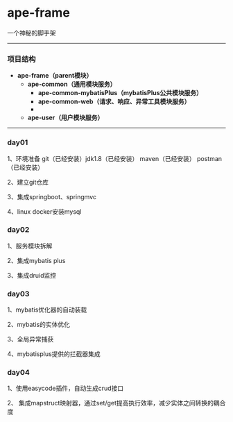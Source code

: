 # ape-frame

一个神秘的脚手架

------

### 项目结构

- **ape-frame（parent模块）**
  - **ape-common（通用模块服务）**
    - **ape-common-mybatisPlus（mybatisPlus公共模块服务）**
    - **ape-common-web（请求、响应、异常工具模块服务）**
    - 
  - **ape-user（用户模块服务）**

------

### day01

1、环境准备 git（已经安装）jdk1.8（已经安装） maven（已经安装） postman（已经安装） 

2、建立git仓库 

3、集成springboot、springmvc 

4、linux docker安装mysql

### day02

1、服务模块拆解 

2、集成mybatis plus 

3、集成druid监控 

### day03

1、mybatis优化器的自动装载 

2、mybatis的实体优化 

3、全局异常捕获 

4、mybatisplus提供的拦截器集成

### day04

1、使用easycode插件，自动生成crud接口

2、 集成mapstruct映射器，通过set/get提高执行效率，减少实体之间转换的耦合度

